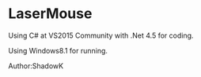 # LaserMouse

Using C# at VS2015 Community with .Net 4.5 for coding.

Using Windows8.1 for running.

Author:ShadowK
